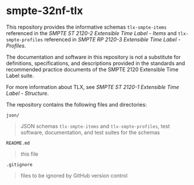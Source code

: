 # smpte-32nf-tlx

This repository provides the informative schemas ``tlx-smpte-items`` referenced in the *SMPTE ST 2120-2 Extensible Time Label - Items* and ``tlx-smpte-profiles`` referenced in *SMPTE RP 2120-3 Extensible Time Label - Profiles*.

The documentation and software in this repository is not a substitute for definitions, specifications, and descriptions provided in the standards and recommended practice documents of the SMPTE 2120 Extensible Time Label suite.

For more information about TLX, see *SMPTE ST 2120-1 Extensible Time Label - Structure*.

The repository contains the following files and directories:

``json/``
> JSON schemas ``tlx-smpte-items`` and ``tlx-smpte-profiles``, test software, documentation, and test suites for the schemas 

``README.md``
> this file

``.gitignore``
> files to be ignored by GitHub version control
